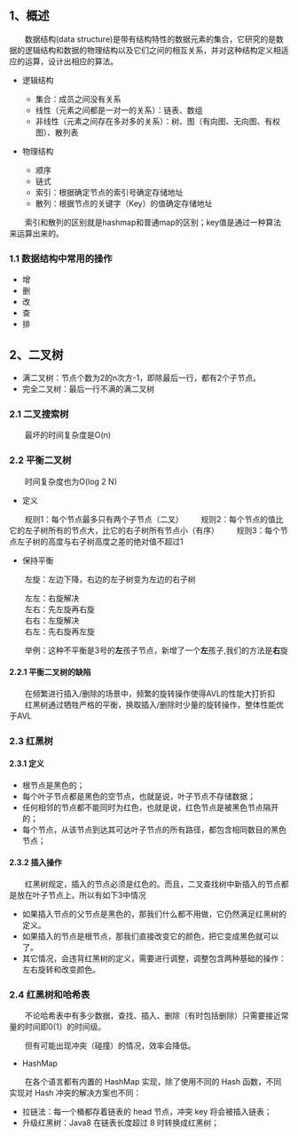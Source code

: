 ## 1、概述

&emsp;&emsp;数据结构(data structure)是带有结构特性的数据元素的集合，它研究的是数据的逻辑结构和数据的物理结构以及它们之间的相互关系，并对这种结构定义相适应的运算，设计出相应的算法。

+ 逻辑结构
  + 集合：成员之间没有关系
  + 线性（元素之间都是一对一的关系）：链表、数组
  + 非线性（元素之间存在多对多的关系）：树、图（有向图、无向图、有权图）、散列表

+ 物理结构
  + 顺序
  + 链式
  + 索引：根据确定节点的索引号确定存储地址
  + 散列：根据节点的关键字（Key）的值确定存储地址
  
&emsp;&emsp;索引和散列的区别就是hashmap和普通map的区别；key值是通过一种算法来运算出来的。

### 1.1 数据结构中常用的操作

+ 增
+ 删
+ 改
+ 查
+ 排

## 2、二叉树

+ 满二叉树：节点个数为2的n次方-1，即除最后一行，都有2个子节点。
+ 完全二叉树：最后一行不满的满二叉树

### 2.1 二叉搜索树

&emsp;&emsp;最坏的时间复杂度是O(n)

### 2.2 平衡二叉树

&emsp;&emsp;时间复杂度也为O(log 2 N)

+ 定义

&emsp;&emsp;规则1：每个节点最多只有两个子节点（二叉）
&emsp;&emsp;规则2：每个节点的值比它的左子树所有的节点大，比它的右子树所有节点小（有序）
&emsp;&emsp;规则3：每个节点左子树的高度与右子树高度之差的绝对值不超过1

+ 保持平衡

&emsp;&emsp;左旋：左边下降，右边的左子树变为左边的右子树

&emsp;&emsp;左左：右旋解决  
&emsp;&emsp;左右：先左旋再右旋  
&emsp;&emsp;右右：左旋解决  
&emsp;&emsp;右左：先右旋再左旋  

&emsp;&emsp;举例：这种不平衡是3号的**左**孩子节点，新增了一个**左**孩子,我们的方法是**右**旋

#### 2.2.1 平衡二叉树的缺陷

&emsp;&emsp;在频繁进行插入/删除的场景中，频繁的旋转操作使得AVL的性能大打折扣
&emsp;&emsp;红黑树通过牺牲严格的平衡，换取插入/删除时少量的旋转操作，整体性能优于AVL

### 2.3 红黑树

#### 2.3.1 定义

+ 根节点是黑色的；
+ 每个叶子节点都是黑色的空节点，也就是说，叶子节点不存储数据；
+ 任何相邻的节点都不能同时为红色，也就是说，红色节点是被黑色节点隔开的；
+ 每个节点，从该节点到达其可达叶子节点的所有路径，都包含相同数目的黑色节点；

#### 2.3.2 插入操作

&emsp;&emsp;红黑树规定，插入的节点必须是红色的。而且，二叉查找树中新插入的节点都是放在叶子节点上。所以有如下3中情况

+ 如果插入节点的父节点是黑色的，那我们什么都不用做，它仍然满足红黑树的定义。
+ 如果插入的节点是根节点，那我们直接改变它的颜色，把它变成黑色就可以了。
+ 其它情况，会违背红黑树的定义，需要进行调整，调整包含两种基础的操作：左右旋转和改变颜色。

### 2.4 红黑树和哈希表

&emsp;&emsp;不论哈希表中有多少数据，查找、插入、删除（有时包括删除）只需要接近常量的时间即0(1）的时间级。

&emsp;&emsp;但有可能出现冲突（碰撞）的情况，效率会降低。

+ HashMap

&emsp;&emsp;在各个语言都有内置的 HashMap 实现，除了使用不同的 Hash 函数，不同实现对 Hash 冲突的解决方案也不同：

+ 拉链法：每一个桶都存着链表的 head 节点，冲突 key 将会被插入链表；
+ 升级红黑树：Java8 在链表长度超过 8 时转换成红黑树；
